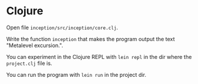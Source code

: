 # Clojure

Open file `inception/src/inception/core.clj`.

Write the function `inception` that makes the program output the text
"Metalevel excursion.".

You can experiment in the Clojure REPL with `lein repl` in the dir
where the `project.clj` file is.

You can run the program with `lein run` in the project dir.
